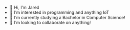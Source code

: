 - 👋 Hi, I’m Jared
- 👀 I’m interested in programming and anything IoT
- 🌱 I’m currently studying a Bachelor in Computer Science!
- 💞️ I’m looking to collaborate on anything!
<!---
joj-d3v/joj-d3v is a ✨ special ✨ repository because its `README.md` (this file) appears on your GitHub profile.
You can click the Preview link to take a look at your changes.
--->
